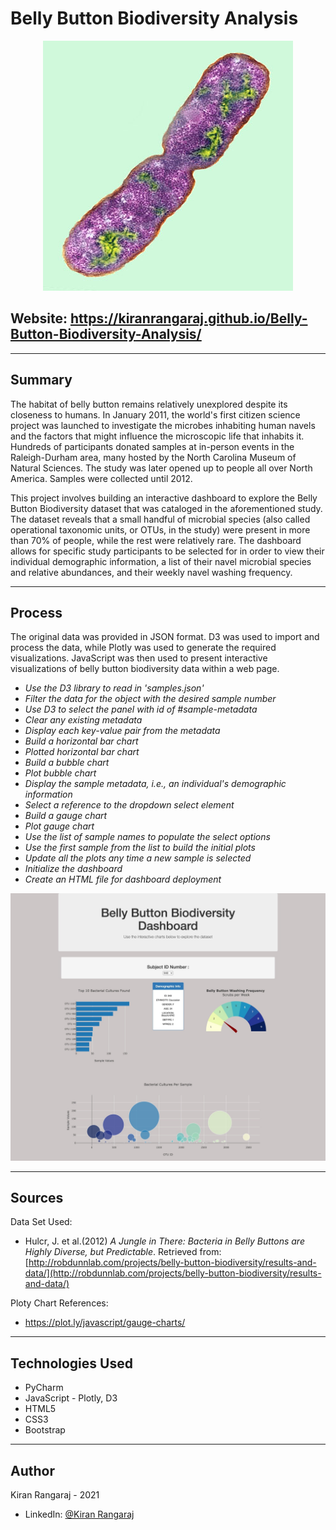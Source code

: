 # Belly Button Biodiversity Analysis

<p align="center">
  <img src="Images/bacteria.jpg" width="400">
</p>

## Website: https://kiranrangaraj.github.io/Belly-Button-Biodiversity-Analysis/

---

## Summary ##
The habitat of belly button remains relatively unexplored despite its closeness to humans. In January 2011, the world's first citizen science project was launched to investigate the microbes inhabiting human navels and the factors that might influence the microscopic life that inhabits it. Hundreds of participants donated samples at in-person events in the Raleigh-Durham area, many hosted by the North Carolina Museum of Natural Sciences. The study was later opened up to people all over North America. Samples were collected until 2012.

This project involves building an interactive dashboard to explore the Belly Button Biodiversity dataset that was cataloged in the aforementioned study. The dataset reveals that a small handful of microbial species (also called operational taxonomic units, or OTUs, in the study) were present in more than 70% of people, while the rest were relatively rare. The dashboard allows for specific study participants to be selected for in order to view their individual demographic information, a list of their navel microbial species and relative abundances, and their weekly navel washing frequency. 

---

## Process ##
The original data was provided in JSON format. D3 was used to import and process the data, while Plotly was used to generate the required visualizations. JavaScript was then used to present interactive visualizations of belly button biodiversity data within a web page.
* *Use the D3 library to read in 'samples.json'*
* *Filter the data for the object with the desired sample number*
* *Use D3 to select the panel with id of #sample-metadata*
* *Clear any existing metadata*
* *Display each key-value pair from the metadata*
* *Build a horizontal bar chart*
* *Plotted horizontal bar chart*
* *Build a bubble chart*
* *Plot bubble chart*
* *Display the sample metadata, i.e., an individual's demographic information*
* *Select a reference to the dropdown select element*
* *Build a gauge chart*
* *Plot gauge chart*
* *Use the list of sample names to populate the select options*
* *Use the first sample from the list to build the initial plots*
* *Update all the plots any time a new sample is selected*
* *Initialize the dashboard*
* *Create an HTML file for dashboard deployment*

<p align="center">
  <img src="Images/Belly_Button_Biodiversity.png" width=" ">
</p>

---

## Sources ##
Data Set Used:
* Hulcr, J. et al.(2012) _A Jungle in There: Bacteria in Belly Buttons are Highly Diverse, but Predictable_. Retrieved from: [http://robdunnlab.com/projects/belly-button-biodiversity/results-and-data/](http://robdunnlab.com/projects/belly-button-biodiversity/results-and-data/)

Ploty Chart References:
* https://plot.ly/javascript/gauge-charts/

---

## Technologies Used ##
* PyCharm
* JavaScript - Plotly, D3
* HTML5
* CSS3
* Bootstrap

---

## Author ##
Kiran Rangaraj - 2021
* LinkedIn: [@Kiran Rangaraj](https://www.linkedin.com/in/kiranrangaraj/)
